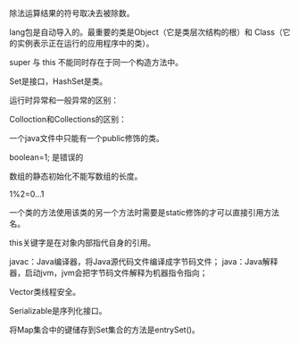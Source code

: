 除法运算结果的符号取决去被除数。

lang包是自动导入的。最重要的类是Object（它是类层次结构的根）和 Class（它的实例表示正在运行的应用程序中的类）。

super 与 this 不能同时存在于同一个构造方法中。

Set是接口，HashSet是类。

运行时异常和一般异常的区别：

Colloction和Collections的区别：

一个java文件中只能有一个public修饰的类。

boolean=1; 是错误的

数组的静态初始化不能写数组的长度。

1%2=0...1

一个类的方法使用该类的另一个方法时需要是static修饰的才可以直接引用方法名。

this关键字是在对象内部指代自身的引用。

javac：Java编译器，将Java源代码文件编译成字节码文件；
java：Java解释器，启动jvm，jvm会把字节码文件解释为机器指令指向；

Vector类线程安全。

Serializable是序列化接口。

将Map集合中的键储存到Set集合的方法是entrySet()。
